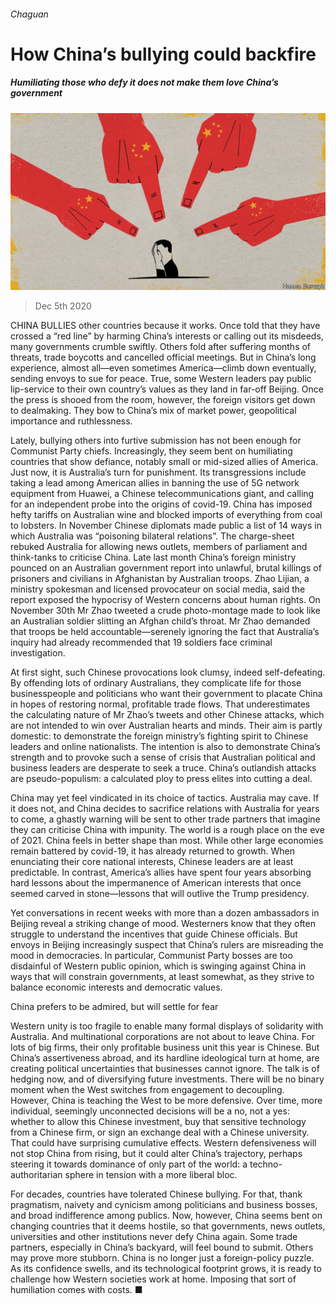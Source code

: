 ###### Chaguan

# How China’s bullying could backfire 

##### Humiliating those who defy it does not make them love China’s government 

![image](images/20201205_CND000.jpg) 

> Dec 5th 2020 


CHINA BULLIES other countries because it works. Once told that they have crossed a “red line” by harming China’s interests or calling out its misdeeds, many governments crumble swiftly. Others fold after suffering months of threats, trade boycotts and cancelled official meetings. But in China’s long experience, almost all—even sometimes America—climb down eventually, sending envoys to sue for peace. True, some Western leaders pay public lip-service to their own country’s values as they land in far-off Beijing. Once the press is shooed from the room, however, the foreign visitors get down to dealmaking. They bow to China’s mix of market power, geopolitical importance and ruthlessness.


Lately, bullying others into furtive submission has not been enough for Communist Party chiefs. Increasingly, they seem bent on humiliating countries that show defiance, notably small or mid-sized allies of America. Just now, it is Australia’s turn for punishment. Its transgressions include taking a lead among American allies in banning the use of 5G network equipment from Huawei, a Chinese telecommunications giant, and calling for an independent probe into the origins of covid-19. China has imposed hefty tariffs on Australian wine and blocked imports of everything from coal to lobsters. In November Chinese diplomats made public a list of 14 ways in which Australia was “poisoning bilateral relations”. The charge-sheet rebuked Australia for allowing news outlets, members of parliament and think-tanks to criticise China. Late last month China’s foreign ministry pounced on an Australian government report into unlawful, brutal killings of prisoners and civilians in Afghanistan by Australian troops. Zhao Lijian, a ministry spokesman and licensed provocateur on social media, said the report exposed the hypocrisy of Western concerns about human rights. On November 30th Mr Zhao tweeted a crude photo-montage made to look like an Australian soldier slitting an Afghan child’s throat. Mr Zhao demanded that troops be held accountable—serenely ignoring the fact that Australia’s inquiry had already recommended that 19 soldiers face criminal investigation.



At first sight, such Chinese provocations look clumsy, indeed self-defeating. By offending lots of ordinary Australians, they complicate life for those businesspeople and politicians who want their government to placate China in hopes of restoring normal, profitable trade flows. That underestimates the calculating nature of Mr Zhao’s tweets and other Chinese attacks, which are not intended to win over Australian hearts and minds. Their aim is partly domestic: to demonstrate the foreign ministry’s fighting spirit to Chinese leaders and online nationalists. The intention is also to demonstrate China’s strength and to provoke such a sense of crisis that Australian political and business leaders are desperate to seek a truce. China’s outlandish attacks are pseudo-populism: a calculated ploy to press elites into cutting a deal.


China may yet feel vindicated in its choice of tactics. Australia may cave. If it does not, and China decides to sacrifice relations with Australia for years to come, a ghastly warning will be sent to other trade partners that imagine they can criticise China with impunity. The world is a rough place on the eve of 2021. China feels in better shape than most. While other large economies remain battered by covid-19, it has already returned to growth. When enunciating their core national interests, Chinese leaders are at least predictable. In contrast, America’s allies have spent four years absorbing hard lessons about the impermanence of American interests that once seemed carved in stone—lessons that will outlive the Trump presidency.


Yet conversations in recent weeks with more than a dozen ambassadors in Beijing reveal a striking change of mood. Westerners know that they often struggle to understand the incentives that guide Chinese officials. But envoys in Beijing increasingly suspect that China’s rulers are misreading the mood in democracies. In particular, Communist Party bosses are too disdainful of Western public opinion, which is swinging against China in ways that will constrain governments, at least somewhat, as they strive to balance economic interests and democratic values.

China prefers to be admired, but will settle for fear


Western unity is too fragile to enable many formal displays of solidarity with Australia. And multinational corporations are not about to leave China. For lots of big firms, their only profitable business unit this year is Chinese. But China’s assertiveness abroad, and its hardline ideological turn at home, are creating political uncertainties that businesses cannot ignore. The talk is of hedging now, and of diversifying future investments. There will be no binary moment when the West switches from engagement to decoupling. However, China is teaching the West to be more defensive. Over time, more individual, seemingly unconnected decisions will be a no, not a yes: whether to allow this Chinese investment, buy that sensitive technology from a Chinese firm, or sign an exchange deal with a Chinese university. That could have surprising cumulative effects. Western defensiveness will not stop China from rising, but it could alter China’s trajectory, perhaps steering it towards dominance of only part of the world: a techno-authoritarian sphere in tension with a more liberal bloc.


For decades, countries have tolerated Chinese bullying. For that, thank pragmatism, naivety and cynicism among politicians and business bosses, and broad indifference among publics. Now, however, China seems bent on changing countries that it deems hostile, so that governments, news outlets, universities and other institutions never defy China again. Some trade partners, especially in China’s backyard, will feel bound to submit. Others may prove more stubborn. China is no longer just a foreign-policy puzzle. As its confidence swells, and its technological footprint grows, it is ready to challenge how Western societies work at home. Imposing that sort of humiliation comes with costs. ■

